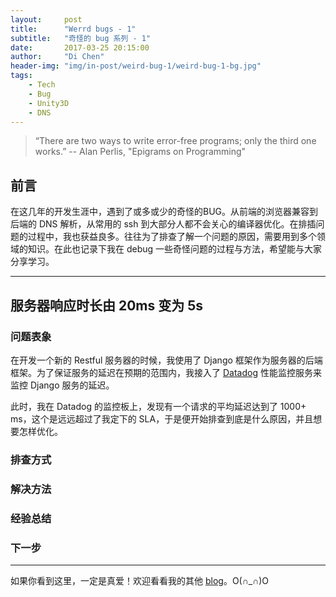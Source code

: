 ```yaml
---
layout:     post
title:      "Werrd bugs - 1"
subtitle:   "奇怪的 bug 系列 - 1"
date:       2017-03-25 20:15:00
author:     "Di Chen"
header-img: "img/in-post/weird-bug-1/weird-bug-1-bg.jpg"
tags:
    - Tech
    - Bug
    - Unity3D
    - DNS
---
```


> “There are two ways to write error-free programs; only the third one works.”
> -- Alan Perlis, "Epigrams on Programming"

## 前言

在这几年的开发生涯中，遇到了或多或少的奇怪的BUG。从前端的浏览器兼容到后端的 DNS 解析，从常用的 ssh 到大部分人都不会关心的编译器优化。在排插问题的过程中，我也获益良多。往往为了排查了解一个问题的原因，需要用到多个领域的知识。在此也记录下我在 debug 一些奇怪问题的过程与方法，希望能与大家分享学习。

---

## 服务器响应时长由 20ms 变为 5s

### 问题表象

在开发一个新的 Restful 服务器的时候，我使用了 Django 框架作为服务器的后端框架。为了保证服务的延迟在预期的范围内，我接入了 [Datadog](https://www.datadoghq.com/) 性能监控服务来监控 Django 服务的延迟。

此时，我在 Datadog 的监控板上，发现有一个请求的平均延迟达到了 1000+ ms，这个是远远超过了我定下的 SLA，于是便开始排查到底是什么原因，并且想要怎样优化。

### 排查方式


### 解决方法

### 经验总结

### 下一步

---

如果你看到这里，一定是真爱！欢迎看看我的其他 [blog](http://chendi.me/)。O(∩_∩)O
